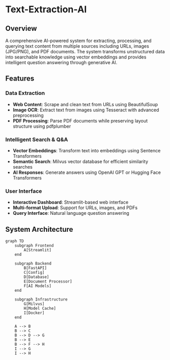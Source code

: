 # Text-Extraction-AI

## Overview
A comprehensive AI-powered system for extracting, processing, and querying text content from multiple sources including URLs, images (JPG/PNG), and PDF documents. The system transforms unstructured data into searchable knowledge using vector embeddings and provides intelligent question answering through generative AI.

## Features

### Data Extraction
- **Web Content**: Scrape and clean text from URLs using BeautifulSoup
- **Image OCR**: Extract text from images using Tesseract with advanced preprocessing
- **PDF Processing**: Parse PDF documents while preserving layout structure using pdfplumber

### Intelligent Search & Q&A
- **Vector Embeddings**: Transform text into embeddings using Sentence Transformers
- **Semantic Search**: Milvus vector database for efficient similarity searches
- **AI Responses**: Generate answers using OpenAI GPT or Hugging Face Transformers

### User Interface
- **Interactive Dashboard**: Streamlit-based web interface
- **Multi-format Upload**: Support for URLs, images, and PDFs
- **Query Interface**: Natural language question answering

## System Architecture

```mermaid
graph TD
    subgraph Frontend
        A[Streamlit]
    end

    subgraph Backend
        B[FastAPI]
        C[Config]
        D[Database]
        E[Document Processor]
        F[AI Models]
    end

    subgraph Infrastructure
        G[Milvus]
        H[Model Cache]
        I[Docker]
    end

    A --> B
    B --> C
    B --> D --> G
    B --> E
    B --> F --> H
    I --> G
    I --> H
